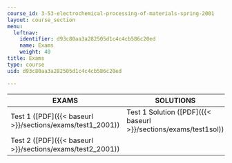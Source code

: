 ```yaml
---
course_id: 3-53-electrochemical-processing-of-materials-spring-2001
layout: course_section
menu:
  leftnav:
    identifier: d93c80aa3a282505d1c4c4cb586c20ed
    name: Exams
    weight: 40
title: Exams
type: course
uid: d93c80aa3a282505d1c4c4cb586c20ed

---
```


| EXAMS | SOLUTIONS |
| --- | --- |
| Test 1 ([PDF]({{< baseurl >}}/sections/exams/test1_2001)) | Test 1 Solution ([PDF]({{< baseurl >}}/sections/exams/test1sol)) |
| Test 2 ([PDF]({{< baseurl >}}/sections/exams/test2_2001)) |
